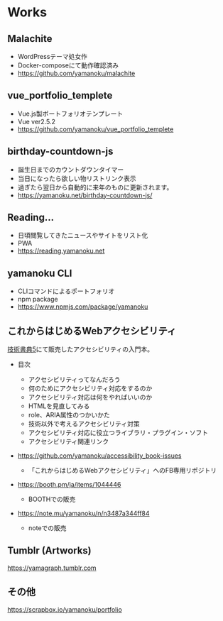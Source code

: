 # Works
## Malachite
- WordPressテーマ処女作
- Docker-composeにて動作確認済み
- https://github.com/yamanoku/malachite

## vue_portfolio_templete
- Vue.js製ポートフォリオテンプレート
- Vue ver2.5.2
- https://github.com/yamanoku/vue_portfolio_templete

## birthday-countdown-js
- 誕生日までのカウントダウンタイマー
- 当日になったら欲しい物リストリンク表示
- 過ぎたら翌日から自動的に来年のものに更新されます。
- https://yamanoku.net/birthday-countdown-js/

## Reading...
- 日頃閲覧してきたニュースやサイトをリスト化
- PWA
- https://reading.yamanoku.net

## yamanoku CLI
- CLIコマンドによるポートフォリオ
- npm package
- https://www.npmjs.com/package/yamanoku

## これからはじめるWebアクセシビリティ
[技術書典5](https://techbookfest.org/event/tbf05)にて販売したアクセシビリティの入門本。

- 目次
	- アクセシビリティってなんだろう
	- 何のためにアクセシビリティ対応をするのか
	- アクセシビリティ対応は何をやればいいのか
	- HTMLを見直してみる
	- role、ARIA属性のつかいかた
	- 技術以外で考えるアクセシビリティ対策
	- アクセシビリティ対応に役立つライブラリ・プラグイン・ソフト
	- アクセシビリティ関連リンク

- https://github.com/yamanoku/accessibility_book-issues
	- 「これからはじめるWebアクセシビリティ」へのFB専用リポジトリ
- https://booth.pm/ja/items/1044446
	- BOOTHでの販売
- https://note.mu/yamanoku/n/n3487a344ff84
	- noteでの販売

## Tumblr (Artworks)
https://yamagraph.tumblr.com

## その他
https://scrapbox.io/yamanoku/portfolio